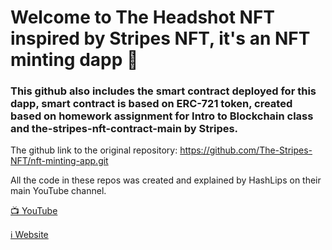# Welcome to The Headshot NFT inspired by Stripes NFT, it's an NFT minting dapp 💎
### This github also includes the smart contract deployed for this dapp, smart contract is based on ERC-721 token, created based on homework assignment for Intro to Blockchain class and the-stripes-nft-contract-main by Stripes.

The github link to the original repository: https://github.com/The-Stripes-NFT/nft-minting-app.git

All the code in these repos was created and explained by HashLips on their main YouTube channel.


[📺 YouTube](https://www.youtube.com/AliSolanki)

[ℹ️ Website](https://thestripesnft.com/)
